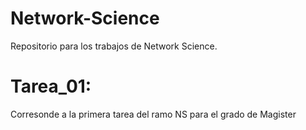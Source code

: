 # Network-Science

Repositorio para los trabajos de Network Science.

# Tarea_01: 
Corresonde a la primera tarea del ramo NS para el grado de Magister
